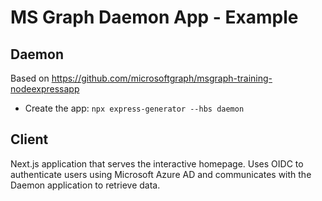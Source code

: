 # MS Graph Daemon App - Example

## Daemon

Based on https://github.com/microsoftgraph/msgraph-training-nodeexpressapp

- Create the app: `npx express-generator --hbs daemon`

## Client

Next.js application that serves the interactive homepage. Uses OIDC to
authenticate users using Microsoft Azure AD and communicates with the
Daemon application to retrieve data.
